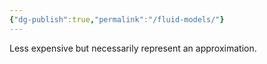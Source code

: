```yaml
---
{"dg-publish":true,"permalink":"/fluid-models/"}
---
```


Less expensive but necessarily represent an approximation.
